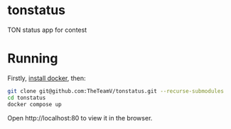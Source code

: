 # tonstatus

TON status app for contest

# Running

Firstly, [install docker](https://docs.docker.com/engine/install/ubuntu/), then:
```sh
git clone git@github.com:TheTeamV/tonstatus.git --recurse-submodules
cd tonstatus
docker compose up
```

Open http://localhost:80 to view it in the browser.
